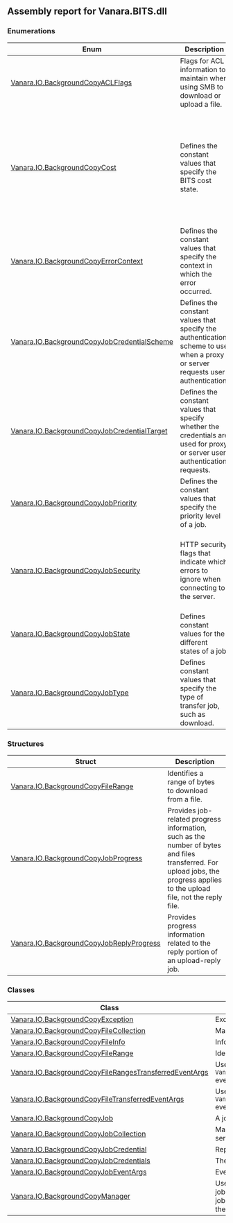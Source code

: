 ## Assembly report for Vanara.BITS.dll
### Enumerations
Enum | Description | Values
---- | ---- | ----
[Vanara.IO.BackgroundCopyACLFlags](https://github.com/dahall/Vanara/search?l=C%23&q=BackgroundCopyACLFlags) | Flags for ACL information to maintain when using SMB to download or upload a file. | None, Owner, Group, Dacl, Sacl, All
[Vanara.IO.BackgroundCopyCost](https://github.com/dahall/Vanara/search?l=C%23&q=BackgroundCopyCost) | Defines the constant values that specify the BITS cost state. | Unrestricted, CappedUsageUnknown, BelowCap, NearCap, OvercapCharged, OstStateOvercapThrottled, OstStateUsageBased, Roaming, Reserved, IgnoreCongestion, TransferUnrestricted, TransferStandard, TransferNoSurcharge, TransferNotRoaming, TransferAlways
[Vanara.IO.BackgroundCopyErrorContext](https://github.com/dahall/Vanara/search?l=C%23&q=BackgroundCopyErrorContext) | Defines the constant values that specify the context in which the error occurred. | None, Unknown, GeneralQueueManager, QueueManagerNotification, LocalFile, RemoteFile, GeneralTransport, RemoteApplication
[Vanara.IO.BackgroundCopyJobCredentialScheme](https://github.com/dahall/Vanara/search?l=C%23&q=BackgroundCopyJobCredentialScheme) | Defines the constant values that specify the authentication scheme to use when a proxy or server requests user authentication. | Basic, Digest, NTLM, Negotiate, Passport
[Vanara.IO.BackgroundCopyJobCredentialTarget](https://github.com/dahall/Vanara/search?l=C%23&q=BackgroundCopyJobCredentialTarget) | Defines the constant values that specify whether the credentials are used for proxy or server user authentication requests. | Undefined, Server, Proxy
[Vanara.IO.BackgroundCopyJobPriority](https://github.com/dahall/Vanara/search?l=C%23&q=BackgroundCopyJobPriority) | Defines the constant values that specify the priority level of a job. | Foreground, High, Normal, Low
[Vanara.IO.BackgroundCopyJobSecurity](https://github.com/dahall/Vanara/search?l=C%23&q=BackgroundCopyJobSecurity) | HTTP security flags that indicate which errors to ignore when connecting to the server. | AllowSilentRedirect, CheckCRL, IgnoreInvalidCerts, IgnoreExpiredCerts, IgnoreUnknownCA, IgnoreWrongCertUsage, AllowReportedRedirect, DisallowRedirect, AllowHttpsToHttpRedirect
[Vanara.IO.BackgroundCopyJobState](https://github.com/dahall/Vanara/search?l=C%23&q=BackgroundCopyJobState) | Defines constant values for the different states of a job. | Queued, Connecting, Transferring, Suspended, Error, TransientError, Transferred, Acknowledged, Cancelled
[Vanara.IO.BackgroundCopyJobType](https://github.com/dahall/Vanara/search?l=C%23&q=BackgroundCopyJobType) | Defines constant values that specify the type of transfer job, such as download. | Download, Upload, UploadReply
### Structures
Struct | Description
---- | ----
[Vanara.IO.BackgroundCopyFileRange](https://github.com/dahall/Vanara/search?l=C%23&q=BackgroundCopyFileRange) | Identifies a range of bytes to download from a file.
[Vanara.IO.BackgroundCopyJobProgress](https://github.com/dahall/Vanara/search?l=C%23&q=BackgroundCopyJobProgress) | Provides job-related progress information, such as the number of bytes and files transferred. For upload jobs, the progress applies to the upload file, not the reply file.
[Vanara.IO.BackgroundCopyJobReplyProgress](https://github.com/dahall/Vanara/search?l=C%23&q=BackgroundCopyJobReplyProgress) | Provides progress information related to the reply portion of an upload-reply job.
### Classes
Class | Description
---- | ----
[Vanara.IO.BackgroundCopyException](https://github.com/dahall/Vanara/search?l=C%23&q=BackgroundCopyException) | Exceptions specific to BITS
[Vanara.IO.BackgroundCopyFileCollection](https://github.com/dahall/Vanara/search?l=C%23&q=BackgroundCopyFileCollection) | Manages the set of files for a background copy job.
[Vanara.IO.BackgroundCopyFileInfo](https://github.com/dahall/Vanara/search?l=C%23&q=BackgroundCopyFileInfo) | Information about a file in a background copy job.
[Vanara.IO.BackgroundCopyFileRange](https://github.com/dahall/Vanara/search?l=C%23&q=BackgroundCopyFileRange) | Identifies a range of bytes to download from a file.
[Vanara.IO.BackgroundCopyFileRangesTransferredEventArgs](https://github.com/dahall/Vanara/search?l=C%23&q=BackgroundCopyFileRangesTransferredEventArgs) | Used by `Vanara.IO.BackgroundCopyJob.FileRangesTransferred` events.
[Vanara.IO.BackgroundCopyFileTransferredEventArgs](https://github.com/dahall/Vanara/search?l=C%23&q=BackgroundCopyFileTransferredEventArgs) | Used by `Vanara.IO.BackgroundCopyJob.FileTransferred` events.
[Vanara.IO.BackgroundCopyJob](https://github.com/dahall/Vanara/search?l=C%23&q=BackgroundCopyJob) | A job in the Background Copy Service (BITS)
[Vanara.IO.BackgroundCopyJobCollection](https://github.com/dahall/Vanara/search?l=C%23&q=BackgroundCopyJobCollection) | Manages the set of jobs for the background copy service (BITS).
[Vanara.IO.BackgroundCopyJobCredential](https://github.com/dahall/Vanara/search?l=C%23&q=BackgroundCopyJobCredential) | Represents a single BITS job credential.
[Vanara.IO.BackgroundCopyJobCredentials](https://github.com/dahall/Vanara/search?l=C%23&q=BackgroundCopyJobCredentials) | The list of credentials for a job.
[Vanara.IO.BackgroundCopyJobEventArgs](https://github.com/dahall/Vanara/search?l=C%23&q=BackgroundCopyJobEventArgs) | Event argument for background copy job.
[Vanara.IO.BackgroundCopyManager](https://github.com/dahall/Vanara/search?l=C%23&q=BackgroundCopyManager) | Use the BackgroundCopyManager to create transfer jobs, retrieve an enumerator object that contains the jobs in the queue, and to retrieve individual jobs from the queue.
